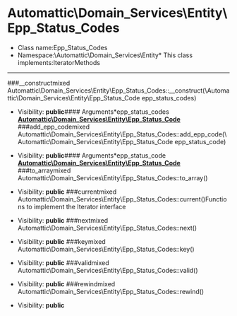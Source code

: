 Automattic\Domain_Services\Entity\Epp_Status_Codes
===============
* Class name:Epp_Status_Codes
* Namespace:\Automattic\Domain_Services\Entity* This class implements:IteratorMethods
-------
###__constructmixed Automattic\Domain_Services\Entity\Epp_Status_Codes::__construct(\Automattic\Domain_Services\Entity\Epp_Status_Code epp_status_codes)



* Visibility: **public**#### Arguments*epp_status_codes **[Automattic\Domain_Services\Entity\Epp_Status_Code](Automattic-Domain_Services-Entity-Epp_Status_Code.md)**
###add_epp_codemixed Automattic\Domain_Services\Entity\Epp_Status_Codes::add_epp_code(\Automattic\Domain_Services\Entity\Epp_Status_Code epp_status_code)



* Visibility: **public**#### Arguments*epp_status_code **[Automattic\Domain_Services\Entity\Epp_Status_Code](Automattic-Domain_Services-Entity-Epp_Status_Code.md)**
###to_arraymixed Automattic\Domain_Services\Entity\Epp_Status_Codes::to_array()



* Visibility: **public**
###currentmixed Automattic\Domain_Services\Entity\Epp_Status_Codes::current()Functions to implement the Iterator interface



* Visibility: **public**
###nextmixed Automattic\Domain_Services\Entity\Epp_Status_Codes::next()



* Visibility: **public**
###keymixed Automattic\Domain_Services\Entity\Epp_Status_Codes::key()



* Visibility: **public**
###validmixed Automattic\Domain_Services\Entity\Epp_Status_Codes::valid()



* Visibility: **public**
###rewindmixed Automattic\Domain_Services\Entity\Epp_Status_Codes::rewind()



* Visibility: **public**